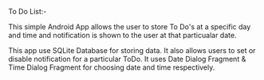 To Do List:-

This simple Android App allows the user to store To Do's at a specific day and time and notification is shown to the user at that particualar date.

This app use SQLite Database for storing data.
It also allows users to set or disable notification for a particular ToDo.
It uses Date Dialog Fragment & Time Dialog Fragment for choosing date and time respectively.

